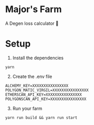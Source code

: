 # Major's Farm
A Degen loss calculator 🌾

# Setup

1. Install the dependencies
```
yarn
```

2. Create the .env file
```
ALCHEMY_KEY=XXXXXXXXXXXXXXXX
POLYGON_MATIC_VIRGIL=XXXXXXXXXXXXXXXX
ETHERSCAN_API_KEY=XXXXXXXXXXXXXXXX
POLYGONSCAN_API_KEY=XXXXXXXXXXXXXXXX
```

3. Run your farm
```
yarn run build && yarn run start
```
